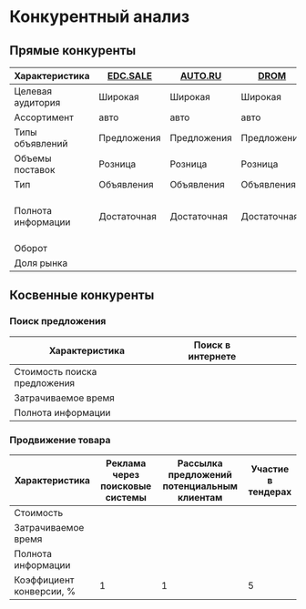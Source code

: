 # Конкурентный анализ

## Прямые конкуренты

| Характеристика     | [EDC.SALE](https://edc.sale) | [AUTO.RU](https://auto.ru) | [DROM](https://drom.ru) | [CARS](https://cars.ru) | [AVITO](https://www.avito.ru)                     |
|--------------------|------------------------------|----------------------------|-------------------------|-------------------------|---------------------------------------------------------------|
| Целевая аудитория  | Широкая                      | Широкая                    | Широкая                 | Широкая                 | Широкая                                                       |
| Ассортимент        | авто                         | авто                       | авто                    | авто                    | Широкий                                                       |
| Типы объявлений    | Предложения                  | Предложения                | Предложения             | Предложения             | Предложения                                                   |
| Объемы поставок    | Розница                      | Розница                    | Розница                 | Розница                     | Розница                                                       |
| Тип                | Объявления                   | Объявления                 | Объявления              | Объявления              | Объявления             |
| Полнота информации | Достаточная                  | Достаточная                | Достаточная             | высокая                 | удовлетворительная (есть однотипные параметры, нет детальных) |
| Оборот             |                              |                            |                         |                         |                                                               |
| Доля рынка         |                              |                            |                         |                         |                                                               |

## Косвенные конкуренты

### Поиск предложения

| Характеристика               | Поиск в интернете |     |     |     |     |
|------------------------------|-------------------|-----|-----|-----|-----|
| Стоимость поиска предложения |                   |     |     |     |     |
| Затрачиваемое время          |                   |     |     |     |     |
| Полнота информации           |                   |     |     |     |     |

### Продвижение товара

| Характеристика           | Реклама через поисковые системы | Рассылка предложений потенциальным клиентам | Участие в тендерах |
|--------------------------|---------------------------------|---------------------------------------------|--------------------|
| Стоимость                |                                 |                                             |                    |
| Затрачиваемое время      |                                 |                                             |                    |
| Полнота информации       |                                 |                                             |                    |
| Коэффициент конверсии, % | 1                               | 1                                           | 5                  |
